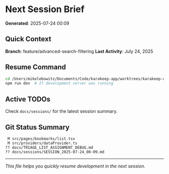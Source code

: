 # Next Session Brief

**Generated**: 2025-07-24 00:09

## Quick Context

**Branch**: feature/advanced-search-filtering
**Last Activity**: July 24, 2025

## Resume Command

```bash
cd /Users/mikelebowitz/Documents/Code/karakeep-app/worktrees/karakeep-app-creation/karakeep-frontend-repo
npm run dev  # If development server was running
```

## Active TODOs

Check `docs/sessions/` for the latest session summary.

## Git Status Summary

```
 M src/pages/bookmarks/list.tsx
 M src/providers/dataProvider.ts
?? docs/TRIAGE_LIST_ASSIGNMENT_DEBUG.md
?? docs/sessions/SESSION_2025-07-24_00-09.md

```

---

*This file helps you quickly resume development in the next session.*
